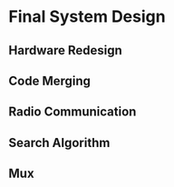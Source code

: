 # Final System Design

## Hardware Redesign

## Code Merging

## Radio Communication

## Search Algorithm

## Mux
